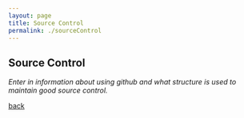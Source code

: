 ```yaml
---
layout: page
title: Source Control
permalink: ./sourceControl
---
```


## Source Control

_Enter in information about using github and what structure is used to maintain good source control._

[back](index.markdown)
